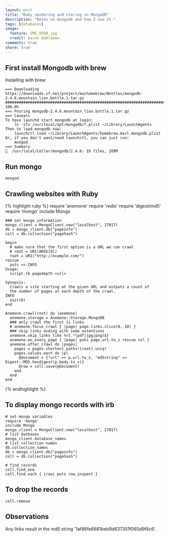 ```yaml
---
layout: post
title: "Ruby spidering and storing in MongoDB"
description: "Notes on mongodb and how I use it."
tags: [databases]
image:
  feature: IMG_0588.jpg
  credit: Aaron Addleman
comments: true
share: true
---
```


## First install Mongodb with brew

Installing with brew:

    ==> Downloading https://downloads.sf.net/project/machomebrew/Bottles/mongodb-2.4.6.mountain_lion.bottle.1.tar.gz
    ######################################################################## 100.0%
    ==> Pouring mongodb-2.4.6.mountain_lion.bottle.1.tar.gz
    ==> Caveats
    To have launchd start mongodb at login:
        ln -sfv /usr/local/opt/mongodb/*.plist ~/Library/LaunchAgents
    Then to load mongodb now:
        launchctl load ~/Library/LaunchAgents/homebrew.mxcl.mongodb.plist
    Or, if you don't want/need launchctl, you can just run:
        mongod
    ==> Summary
    🍺  /usr/local/Cellar/mongodb/2.4.6: 19 files, 289M

## Run mongo

    mongod

## Crawling websites with Ruby

{% highlight ruby %}
    require 'anemone'
    require 'redis'
    require 'digest/md5'
    require 'mongo'
    include Mongo

    ### set mongo information
    mongo_client = MongoClient.new("localhost", 27017)
    db = mongo_client.db("pageinfo")
    coll = db.collection("pagehash")

    begin
      # make sure that the first option is a URL we can crawl
      # root = URI(ARGV[0])
      root = URI("http://example.com/")
    rescue
      puts <<-INFO
    Usage:
      script.rb pagedepth <url>

    Synopsis:
      Crawls a site starting at the given URL and outputs a count of
      the number of pages at each depth of the crawl.
    INFO
      exit(0)
    end

    Anemone.crawl(root) do |anemone|
      anemone.storage = Anemone::Storage.MongoDB
      ### only crawl the first 11 links
      # anemone.focus_crawl { |page| page.links.slice(0..10) }
      ### skip links ending with some extentions
      anemone.skip_links_like %r{.*(pdf|jpg|png)$}
      anemone.on_every_page { |page| puts page.url.to_s rescue nil }
      anemone.after_crawl do |pages|
        pages = pages.shortest_paths!(root).uniq!
        pages.values.each do |p|
          @document = {"url" => p.url.to_s, "md5string" => Digest::MD5.hexdigest(p.body.to_s)}
          @row = coll.save(@document)
        end
      end
    end
{% endhighlight %}

## To display mongo records with irb

    # set mongo variables
    require 'mongo'
    include Mongo
    mongo_client = MongoClient.new("localhost", 27017)
    # list datbases
    mongo_client.database_names
    # list collection names
    db.collection_names
    db = mongo_client.db("pageinfo")
    coll = db.collection("pagehash")

    # find records
    coll.find_one
    coll.find.each { |row| puts row.inspect }

## To drop the records

    coll.remove

## Observations

Any links result in the md5 string '1af86fe6681beb9d637351f065d9f4c6'.
